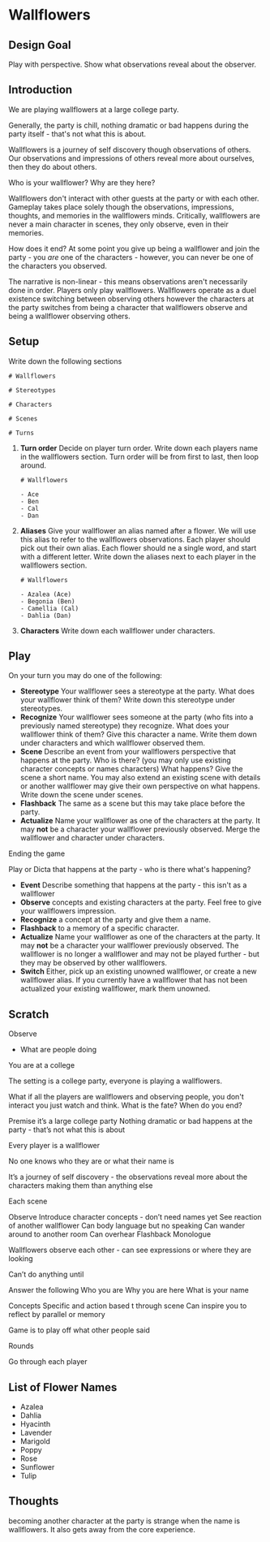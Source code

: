# Wallflowers

## Design Goal

Play with perspective. 
Show what observations reveal about the observer.

## Introduction

We are playing wallflowers at a large college party.

Generally, the party is chill, nothing dramatic or bad happens during the party itself - that's not what this is about.

Wallflowers is a journey of self discovery though observations of others. Our observations and impressions of others reveal more about ourselves, then they do about others.

Who is your wallflower? Why are they here?

Wallflowers don't interact with other guests at the party or with each other. Gameplay takes place solely though the observations, impressions, thoughts, and memories in the wallflowers minds. Critically, wallflowers are never a main character in scenes, they only observe, even in their memories.

How does it end? At some point you give up being a wallflower and join the party - you _are_ one of the characters - however, you can never be one of the characters you observed.

The narrative is non-linear - this means observations aren't necessarily done in order. Players only play wallflowers. Wallflowers operate as a duel existence switching between observing others however the characters at the party switches from being a character that wallflowers observe and being a wallflower observing others.

## Setup

Write down the following sections

```text
# Wallflowers

# Stereotypes

# Characters

# Scenes

# Turns
```

1. __Turn order__ Decide on player turn order. Write down each players name in the wallflowers section. Turn order will be from first to last, then loop around.  

    ```text
    # Wallflowers

    - Ace
    - Ben
    - Cal
    - Dan

    ```

2. __Aliases__ Give your wallflower an alias named after a flower. We will use this alias to refer to the wallflowers observations. Each player should pick out their own alias. Each flower should ne a single word, and start with a different letter. Write down the aliases next to each player in the wallflowers section.

    ```text
    # Wallflowers

    - Azalea (Ace)
    - Begonia (Ben)
    - Camellia (Cal)
    - Dahlia (Dan)

    ```

3. __Characters__ Write down each wallflower under characters.

## Play

On your turn you may do one of the following:

- __Stereotype__ Your wallflower sees a stereotype at the party. What does your wallflower think of them? Write down this stereotype under stereotypes.
- __Recognize__ Your wallflower sees someone at the party (who fits into a previously named stereotype) they recognize. What does your wallflower think of them? Give this character a name. Write them down under characters and which wallflower observed them.
- __Scene__ Describe an event from your wallflowers perspective that happens at the party. Who is there? (you may only use existing character concepts or names characters) What happens? Give the scene a short name. You may also extend an existing scene with details or another wallflower may give their own perspective on what happens. Write down the scene under scenes.
- __Flashback__ The same as a scene but this may take place before the party.
- __Actualize__ Name your wallflower as one of the characters at the party. It may __not__ be a character your wallflower previously observed. Merge the wallflower and character under characters.

Ending the game



Play or Dicta that happens at the party - who is there what's happening? 


- __Event__ Describe something that happens at the party - this isn't as a wallflower
- __Observe__ concepts and existing characters at the party. Feel free to give your wallflowers impression.
- __Recognize__ a concept at the party and give them a name.
- __Flashback__ to a memory of a specific character.
- __Actualize__ Name your wallflower as one of the characters at the party. It may __not__ be a character your wallflower previously observed. The wallflower is no longer a wallflower and may not be played further - but they may be observed by other wallflowers.
- __Switch__ Either, pick up an existing unowned wallflower, or create a new wallflower alias. If you currently have a wallflower that has not been actualized your existing wallflower, mark them unowned. 


## Scratch



Observe
- What are people doing

You are at a college 

The setting is a college party, everyone is playing a wallflowers.


What if all the players are wallflowers and observing people, you don't interact you just watch and think.
What is the fate? When do you end?

Premise it’s a large college party
Nothing dramatic or bad happens at the party - that’s not what this is about

Every player is a wallflower

No one knows who they are or what their name is

It’s a journey of self discovery - the observations reveal more about the characters making them than anything else

Each scene

Observe
Introduce character concepts - don’t need names yet
See reaction of another wallflower
Can body language but no speaking
Can wander around to another room
Can overhear
Flashback
Monologue

Wallflowers observe each other - can see expressions or where they are looking

Can’t do anything until

Answer the following 
Who you are
Why you are here
What is your name


Concepts
Specific and action based t through scene
Can inspire you to reflect by parallel or memory

Game is to play off what other people said

Rounds

Go through each player

## List of Flower Names

- Azalea
- Dahlia
- Hyacinth
- Lavender
- Marigold
- Poppy
- Rose
- Sunflower
- Tulip


## Thoughts

becoming another character at the party is strange when the name is wallflowers. It also gets away from the core experience.